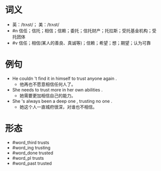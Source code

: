 # 词义
- 英：/trʌst/； 美：/trʌst/
- #n 信任；信托；相信；信赖；委托；信托财产；托拉斯；受托基金机构；受托团体
- #v 信任；相信(某人的善良、真诚等)；信赖；希望；想；期望；认为可靠
# 例句
- He couldn 't find it in himself to trust anyone again .
	- 他再也不愿意相信任何人了。
- She needs to trust more in her own abilities .
	- 她需要更加相信自己的能力。
- She 's always been a deep one , trusting no one .
	- 她这个人一直城府很深，对谁也不相信。
# 形态
- #word_third trusts
- #word_ing trusting
- #word_done trusted
- #word_pl trusts
- #word_past trusted
